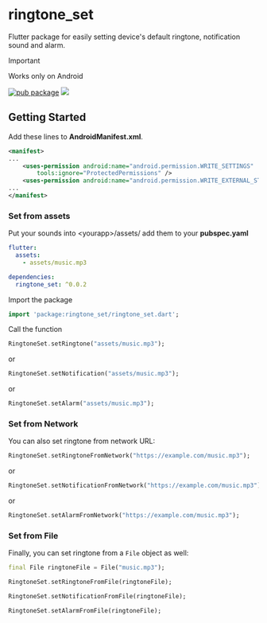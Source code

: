 # ringtone_set

Flutter package for easily setting device's default ringtone, notification sound and alarm.

> [!IMPORTANT]
> Works only on Android

[![pub package](https://img.shields.io/pub/v/ringtone_set.svg)](
https://pub.dartlang.org/packages/ringtone_set)
</a>
<img src="https://img.shields.io/badge/platform-android%20-%23989898" />

## Getting Started

Add these lines to **AndroidManifest.xml**. 
```xml
<manifest>
...
    <uses-permission android:name="android.permission.WRITE_SETTINGS"
        tools:ignore="ProtectedPermissions" />
    <uses-permission android:name="android.permission.WRITE_EXTERNAL_STORAGE"/>
...
</manifest>
```

### Set from assets

Put your sounds into \<yourapp\>/assets/
add them to your **pubspec.yaml**
```yaml
flutter:
  assets:
    - assets/music.mp3
```


```yaml
dependencies:
  ringtone_set: ^0.0.2
```
Import the package
```Dart
import 'package:ringtone_set/ringtone_set.dart';
```
Call the function
```Dart
RingtoneSet.setRingtone("assets/music.mp3");
```
or
```Dart
RingtoneSet.setNotification("assets/music.mp3");
```
or
```Dart
RingtoneSet.setAlarm("assets/music.mp3");
```

### Set from Network
You can also set ringtone from network URL:

```Dart
RingtoneSet.setRingtoneFromNetwork("https://example.com/music.mp3");
```
or
```Dart
RingtoneSet.setNotificationFromNetwork("https://example.com/music.mp3");
```
or
```Dart
RingtoneSet.setAlarmFromNetwork("https://example.com/music.mp3");
```

### Set from File
Finally, you can set ringtone from a `File` object as well:

```Dart
final File ringtoneFile = File("music.mp3");

RingtoneSet.setRingtoneFromFile(ringtoneFile);

RingtoneSet.setNotificationFromFile(ringtoneFile);

RingtoneSet.setAlarmFromFile(ringtoneFile);
```

